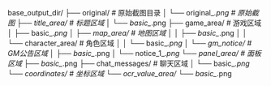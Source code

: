 base_output_dir/
├── original/                  # 原始截图目录
│   └── original_*.png        # 原始截图
├── title_area/               # 标题区域
│   └── basic_*.png
├── game_area/                # 游戏区域
│   ├── basic_*.png
│   ├── map_area/            # 地图区域
│   │   ├── basic_*.png
│   │   └── character_area/  # 角色区域
│   │       └── basic_*.png
│   └── gm_notice/          # GM公告区域
│       ├── basic_*.png
│       └── notice_1_*.png
└── panel_area/             # 面板区域
    ├── basic_*.png
    ├── chat_messages/     # 聊天区域
    │   └── basic_*.png
    └── coordinates/       # 坐标区域
        └── ocr_value_area/
            └── basic_*.png